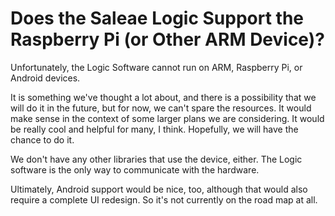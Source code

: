 # Does the Saleae Logic Support the Raspberry Pi \(or Other ARM Device\)?

Unfortunately, the Logic Software cannot run on ARM, Raspberry Pi, or Android devices.

It is something we've thought a lot about, and there is a possibility that we will do it in the future, but for now, we can't spare the resources. It would make sense in the context of some larger plans we are considering. It would be really cool and helpful for many, I think. Hopefully, we will have the chance to do it.

We don't have any other libraries that use the device, either. The Logic software is the only way to communicate with the hardware.

Ultimately, Android support would be nice, too, although that would also require a complete UI redesign. So it's not currently on the road map at all.

